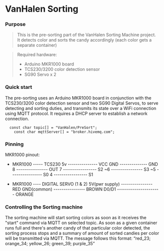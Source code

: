 # VanHalen Sorting

### Purpose

>This is the pre-sorting part of the VanHalen Sorting Machine project. It detects color and sorts the candy accordingly
>(each color gets a separate container)

>Required hardware:
> - Arduino MKR1000 board
> - TCS230/3200 color detection sensor
> - SG90 Servo x 2

### Quick start

The pre-sorting uses an Arduino MKR1000 board in conjunction with the TCS230/3200 color detection sensor and two SG90 Digital Servos, 
to serve detecting and sorting duties, and transmits its state over a WiFi connection using MQTT protocol. 
It requires a DHCP server to establish a network connection.

      const char topic[] = "VanHalen/PreSort";
	    const char mqttServer[] = "broker.hivemq.com";


### Pinning

MKR1000 pinout:

- MKR1000  -----  TCS230
5v --------------- VCC
GND -------------- GND
8 ---------------- OUT
7 ----------------- S2
~6 ---------------- S3
~5 ---------------- S0
4 ----------------- S1

- MKR1000 ---- DIGITAL SERVO (1 & 2)
5V(pwr supply) ---------------- RED
GND(common) ----------------  BROWN
D0/D1 ---------------------- ORANGE



### Controlling the Sorting machine

The sorting machine will start sorting colors as soon as it receives the "start" command via MQTT on selected topic.
As soon as a given container runs full and there's another candy of that particular color detected, the sorting process stops and 
a summary of amount of sorted candies per color will be transmitted via MQTT.
The message follows this format: 
“red_23; orange_34; yellow_26; green_39; purple_35” 